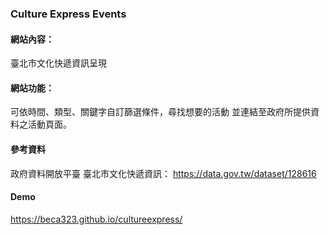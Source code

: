 ### Culture Express Events

#### 網站內容：
  
  臺北市文化快遞資訊呈現

#### 網站功能：
  
  可依時間、類型、關鍵字自訂篩選條件，尋找想要的活動
  並連結至政府所提供資料之活動頁面。
  

#### 參考資料
政府資料開放平臺 臺北市文化快遞資訊：
https://data.gov.tw/dataset/128616


#### Demo 
https://beca323.github.io/cultureexpress/
